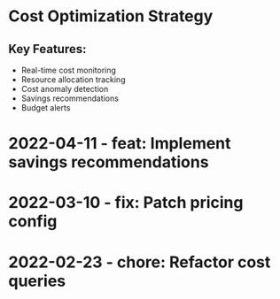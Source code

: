 ﻿# Cost Optimization Strategy

## Key Features:
- Real-time cost monitoring
- Resource allocation tracking
- Cost anomaly detection
- Savings recommendations
- Budget alerts
# 2022-04-11 - feat: Implement savings recommendations
# 2022-03-10 - fix: Patch pricing config
# 2022-02-23 - chore: Refactor cost queries

